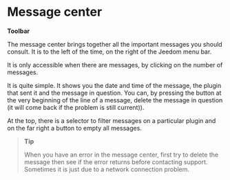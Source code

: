 # Message center
**Toolbar**

The message center brings together all the important messages you should consult. It is to the left of the time, on the right of the Jeedom menu bar.

It is only accessible when there are messages, by clicking on the number of messages.

It is quite simple. It shows you the date and time of the message, the plugin that sent it and the message in question. You can, by pressing the button at the very beginning of the line of a message, delete the message in question (it will come back if the problem is still current)).

At the top, there is a selector to filter messages on a particular plugin and on the far right a button to empty all messages.

> **Tip**
>
> When you have an error in the message center, first try to delete the message then see if the error returns before contacting support. Sometimes it is just due to a network connection problem.
